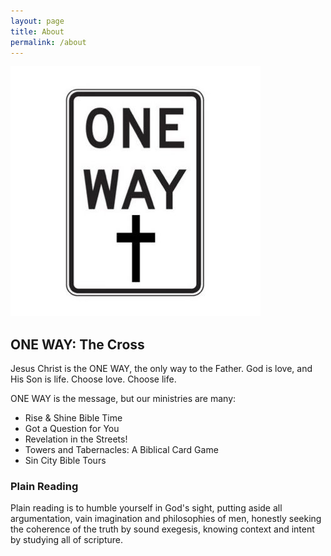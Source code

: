 ```yaml
---
layout: page
title: About
permalink: /about
---
```


![ONE WAY](/assets/images/logo2.png)

## ONE WAY: The Cross

Jesus Christ is the ONE WAY, the only way to the Father. God is love, and His Son is life. Choose love. Choose life.

ONE WAY is the message, but our ministries are many:

* Rise & Shine Bible Time
* Got a Question for You
* Revelation in the Streets!
* Towers and Tabernacles: A Biblical Card Game
* Sin City Bible Tours

### Plain Reading

Plain reading is to humble yourself in God's sight, putting aside all argumentation, vain imagination and philosophies of men, honestly seeking the coherence of the truth by sound exegesis, knowing context and intent by studying all of scripture.
